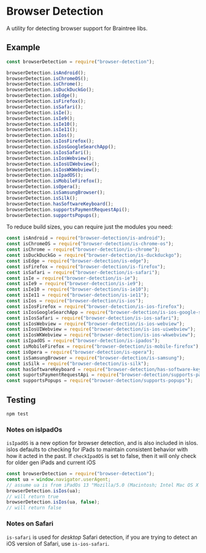 # Browser Detection

A utility for detecting browser support for Braintree libs.

## Example

```js
const browserDetection = require("browser-detection");

browserDetection.isAndroid();
browserDetection.isChromeOS();
browserDetection.isChrome();
browserDetection.isDuckDuckGo();
browserDetection.isEdge();
browserDetection.isFirefox();
browserDetection.isSafari();
browserDetection.isIe();
browserDetection.isIe9();
browserDetection.isIe10();
browserDetection.isIe11();
browserDetection.isIos();
browserDetection.isIosFirefox();
browserDetection.isIosGoogleSearchApp();
browserDetection.isIosSafari();
browserDetection.isIosWebview();
browserDetection.isIosUIWebview();
browserDetection.isIosWKWebview();
browserDetection.isIpadOS();
browserDetection.isMobileFirefox();
browserDetection.isOpera();
browserDetection.isSamsungBrowser();
browserDetection.isSilk();
browserDetection.hasSoftwareKeyboard();
browserDetection.supportsPaymentRequestApi();
browserDetection.supportsPopups();
```

To reduce build sizes, you can require just the modules you need:

```js
const isAndroid = require("browser-detection/is-android");
const isChromeOS = require("browser-detection/is-chrome-os");
const isChrome = require("browser-detection/is-chrome");
const isDuckDuckGo = require("browser-detection/is-duckduckgo");
const isEdge = require("browser-detection/is-edge");
const isFirefox = require("browser-detection/is-firefox");
const isSafari = require("browser-detection/is-safari");
const isIe = require("browser-detection/is-ie");
const isIe9 = require("browser-detection/is-ie9");
const isIe10 = require("browser-detection/is-ie10");
const isIe11 = require("browser-detection/is-ie11");
const isIos = require("browser-detection/is-ios");
const isIosFirefox = require("browser-detection/is-ios-firefox");
const isIosGoogleSearchApp = require("browser-detection/is-ios-google-search-app");
const isIosSafari = require("browser-detection/is-ios-safari");
const isIosWebview = require("browser-detection/is-ios-webview");
const isIosUIWebview = require("browser-detection/is-ios-uiwebview");
const isIosWKWebview = require("browser-detection/is-ios-wkwebview");
const isIpadOS = require("browser-detection/is-ipados");
const isMobileFirefox = require("browser-detection/is-mobile-firefox");
const isOpera = require("browser-detection/is-opera");
const isSamsungBrowser = require("browser-detection/is-samsung");
const isSilk = require("browser-detection/is-silk");
const hasSoftwareKeyboard = require("browser-detection/has-software-keyboard");
const suportsPaymentRequestApi = require("browser-detection/supports-payment-request-api");
const supportsPopups = require("browser-detection/supports-popups");
```

## Testing

```sh
npm test
```

### Notes on isIpadOs

`isIpadOS` is a new option for browser detection, and is also included in isIos. isIos defaults to checking for iPads to maintain consistent behavior with how it acted in the past. If `checkIpadOS` is set to false, then it will only check for older gen iPads and current iOS

```js
const browserDetection = require("browser-detection");
const ua = window.navigator.userAgent;
// assume ua is from iPadOs 13 "Mozilla/5.0 (Macintosh; Intel Mac OS X 10_15_7) AppleWebKit/605.1.15 (KHTML, like Gecko) Version/16.4 Safari/605.1.15"
browserDetection.isIos(ua);
// will return true
browserDetection.isIos(ua, false);
// will return false
```

### Notes on Safari

`is-safari` is used for _desktop_ Safari detection, if you are trying to detect an iOS version of Safari, use `is-ios-safari`.
